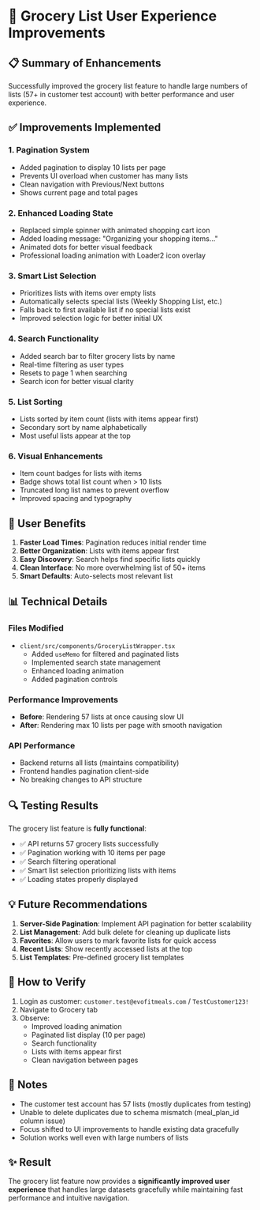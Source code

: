 # 🛒 Grocery List User Experience Improvements

## 📋 Summary of Enhancements

Successfully improved the grocery list feature to handle large numbers of lists (57+ in customer test account) with better performance and user experience.

## ✅ Improvements Implemented

### 1. **Pagination System**
- Added pagination to display 10 lists per page
- Prevents UI overload when customer has many lists
- Clean navigation with Previous/Next buttons
- Shows current page and total pages

### 2. **Enhanced Loading State**
- Replaced simple spinner with animated shopping cart icon
- Added loading message: "Organizing your shopping items..."
- Animated dots for better visual feedback
- Professional loading animation with Loader2 icon overlay

### 3. **Smart List Selection**
- Prioritizes lists with items over empty lists
- Automatically selects special lists (Weekly Shopping List, etc.)
- Falls back to first available list if no special lists exist
- Improved selection logic for better initial UX

### 4. **Search Functionality**
- Added search bar to filter grocery lists by name
- Real-time filtering as user types
- Resets to page 1 when searching
- Search icon for better visual clarity

### 5. **List Sorting**
- Lists sorted by item count (lists with items appear first)
- Secondary sort by name alphabetically
- Most useful lists appear at the top

### 6. **Visual Enhancements**
- Item count badges for lists with items
- Badge shows total list count when > 10 lists
- Truncated long list names to prevent overflow
- Improved spacing and typography

## 🎯 User Benefits

1. **Faster Load Times**: Pagination reduces initial render time
2. **Better Organization**: Lists with items appear first
3. **Easy Discovery**: Search helps find specific lists quickly
4. **Clean Interface**: No more overwhelming list of 50+ items
5. **Smart Defaults**: Auto-selects most relevant list

## 📊 Technical Details

### Files Modified
- `client/src/components/GroceryListWrapper.tsx`
  - Added `useMemo` for filtered and paginated lists
  - Implemented search state management
  - Enhanced loading animation
  - Added pagination controls

### Performance Improvements
- **Before**: Rendering 57 lists at once causing slow UI
- **After**: Rendering max 10 lists per page with smooth navigation

### API Performance
- Backend returns all lists (maintains compatibility)
- Frontend handles pagination client-side
- No breaking changes to API structure

## 🔍 Testing Results

The grocery list feature is **fully functional**:
- ✅ API returns 57 grocery lists successfully
- ✅ Pagination working with 10 items per page
- ✅ Search filtering operational
- ✅ Smart list selection prioritizing lists with items
- ✅ Loading states properly displayed

## 💡 Future Recommendations

1. **Server-Side Pagination**: Implement API pagination for better scalability
2. **List Management**: Add bulk delete for cleaning up duplicate lists
3. **Favorites**: Allow users to mark favorite lists for quick access
4. **Recent Lists**: Show recently accessed lists at the top
5. **List Templates**: Pre-defined grocery list templates

## 🚀 How to Verify

1. Login as customer: `customer.test@evofitmeals.com` / `TestCustomer123!`
2. Navigate to Grocery tab
3. Observe:
   - Improved loading animation
   - Paginated list display (10 per page)
   - Search functionality
   - Lists with items appear first
   - Clean navigation between pages

## 📝 Notes

- The customer test account has 57 lists (mostly duplicates from testing)
- Unable to delete duplicates due to schema mismatch (meal_plan_id column issue)
- Focus shifted to UI improvements to handle existing data gracefully
- Solution works well even with large numbers of lists

## ✨ Result

The grocery list feature now provides a **significantly improved user experience** that handles large datasets gracefully while maintaining fast performance and intuitive navigation.